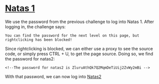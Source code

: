 # [Natas 1](http://overthewire.org/wargames/natas/natas1.html "Natas 1 Web Challenge Page")


We use the password from the previous challenge to log into Natas 1. After logging in, the challenge says:

`You can find the password for the next level on this page, but rightclicking has been blocked!`

Since rightclicking is blocked, we can either use a proxy to see the source code, or simply press CTRL + U, to get the page source. 
Doing so, we find the password for natas2:

`<!--The password for natas2 is ZluruAthQk7Q2MqmDeTiUij2ZvWy2mBi -->`


With that password, we can now log into [Natas2](https://github.com/ProDigySML/Security-Writeups/blob/master/Natas%20Writeups/Natas2 "Natas 2")